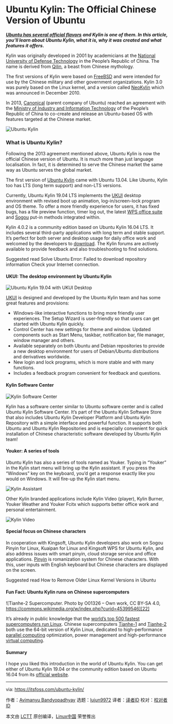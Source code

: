 [#]: collector: (lujun9972)
[#]: translator: ( )
[#]: reviewer: ( )
[#]: publisher: ( )
[#]: url: ( )
[#]: subject: (Ubuntu Kylin: The Official Chinese Version of Ubuntu)
[#]: via: (https://itsfoss.com/ubuntu-kylin/)
[#]: author: (Avimanyu Bandyopadhyay https://itsfoss.com/author/avimanyu/)

Ubuntu Kylin: The Official Chinese Version of Ubuntu
======

[_**Ubuntu has several official flavors**_][1] _**and Kylin is one of them. In this article, you’ll learn about Ubuntu Kylin, what it is, why it was created and what features it offers.**_

Kylin was originally developed in 2001 by academicians at the [National University of Defense Technology][2] in the People’s Republic of China. The name is derived from [Qilin][3], a beast from Chinese mythology.

The first versions of Kylin were based on [FreeBSD][4] and were intended for use by the Chinese military and other government organizations. Kylin 3.0 was purely based on the Linux kernel, and a version called [NeoKylin][5] which was announced in December 2010.

In 2013, [Canonical][6] (parent company of Ubuntu) reached an agreement with the [Ministry of Industry and Information Technology][7] of the People’s Republic of China to co-create and release an Ubuntu-based OS with features targeted at the Chinese market.

![Ubuntu Kylin][8]

### What is Ubuntu Kylin?

Following the 2013 agreement mentioned above, Ubuntu Kylin is now the official Chinese version of Ubuntu. It is much more than just language localisation. In fact, it is determined to serve the Chinese market the same way as Ubuntu serves the global market.

The first version of [Ubuntu Kylin][9] came with Ubuntu 13.04. Like Ubuntu, Kylin too has LTS (long term support) and non-LTS versions.

Currently, Ubuntu Kylin 19.04 LTS implements the [UKUI][10] desktop environment with revised boot up animation, log-in/screen-lock program and OS theme. To offer a more friendly experience for users, it has fixed bugs, has a file preview function, timer log out, the latest [WPS office suite][11] and [Sogou][12] put-in methods integrated within.

Kylin 4.0.2 is a community edition based on Ubuntu Kylin 16.04 LTS. It includes several third-party applications with long term and stable support. It’s perfect for both server and desktop usage for daily office work and welcomed by the developers to [download][13]. The Kylin forums are actively available to provide feedback and also troubleshooting to find solutions.

[][14]

Suggested read Solve Ubuntu Error: Failed to download repository information Check your Internet connection.

#### UKUI: The desktop environment by Ubuntu Kylin

![Ubuntu Kylin 19.04 with UKUI Desktop][15]

[UKUI][16] is designed and developed by the Ubuntu Kylin team and has some great features and provisions:

  * Windows-like interactive functions to bring more friendly user experiences. The Setup Wizard is user-friendly so that users can get started with Ubuntu Kylin quickly.
  * Control Center has new settings for theme and window. Updated components such as Start Menu, taskbar, notification bar, file manager, window manager and others.
  * Available separately on both Ubuntu and Debian repositories to provide a new desktop environment for users of Debian/Ubuntu distributions and derivatives worldwide.
  * New login and lock programs, which is more stable and with many functions.
  * Includes a feedback program convenient for feedback and questions.



#### Kylin Software Center

![Kylin Software Center][17]

Kylin has a software center similar to Ubuntu software center and is called Ubuntu Kylin Software Center. It’s part of the Ubuntu Kylin Software Store that also includes Ubuntu Kylin Developer Platform and Ubuntu Kylin Repository with a simple interface and powerful function. It supports both Ubuntu and Ubuntu Kylin Repositories and is especially convenient for quick installation of Chinese characteristic software developed by Ubuntu Kylin team!

#### Youker: A series of tools

Ubuntu Kylin has also a series of tools named as Youker. Typing in “Youker” in the Kylin start menu will bring up the Kylin assistant. If you press the “Windows” key on the keyboard, you’d get a response exactly like you would on Windows. It will fire-up the Kylin start menu.

![Kylin Assistant][18]

Other Kylin branded applications include Kylin Video (player), Kylin Burner, Youker Weather and Youker Fcitx which supports better office work and personal entertainment.

![Kylin Video][19]

#### Special focus on Chinese characters

In cooperation with Kingsoft, Ubuntu Kylin developers also work on Sogou Pinyin for Linux, Kuaipan for Linux and Kingsoft WPS for Ubuntu Kylin, and also address issues with smart pinyin, cloud storage service and office applications. [Pinyin][20] is romanization system for Chinese characters. With this, user inputs with English keyboard but Chinese characters are displayed on the screen.

[][21]

Suggested read How to Remove Older Linux Kernel Versions in Ubuntu

#### Fun Fact: Ubuntu Kylin runs on Chinese supercomputers

![Tianhe-2 Supercomputer. Photo by O01326 – Own work, CC BY-SA 4.0, https://commons.wikimedia.org/w/index.php?curid=45399546][22]

It’s already in public knowledge that the [world’s top 500 fastest supercomputers run Linux][23]. Chinese supercomputers [Tianhe-1][24] and [Tianhe-2][25] both use the 64-bit version of Kylin Linux, dedicated to high-performance [parallel computing][26] optimization, power management and high-performance [virtual computing][27].

#### Summary

I hope you liked this introduction in the world of Ubuntu Kylin. You can get either of Ubuntu Kylin 19.04 or the community edition based on Ubuntu 16.04 from its [official website][28].

--------------------------------------------------------------------------------

via: https://itsfoss.com/ubuntu-kylin/

作者：[Avimanyu Bandyopadhyay][a]
选题：[lujun9972][b]
译者：[译者ID](https://github.com/译者ID)
校对：[校对者ID](https://github.com/校对者ID)

本文由 [LCTT](https://github.com/LCTT/TranslateProject) 原创编译，[Linux中国](https://linux.cn/) 荣誉推出

[a]: https://itsfoss.com/author/avimanyu/
[b]: https://github.com/lujun9972
[1]: https://itsfoss.com/which-ubuntu-install/
[2]: https://english.nudt.edu.cn
[3]: https://www.thoughtco.com/what-is-a-qilin-195005
[4]: https://itsfoss.com/freebsd-12-release/
[5]: https://thehackernews.com/2015/09/neokylin-china-linux-os.html
[6]: https://www.canonical.com/
[7]: http://english.gov.cn/state_council/2014/08/23/content_281474983035940.htm
[8]: https://i2.wp.com/itsfoss.com/wp-content/uploads/2019/06/Ubuntu-Kylin.jpeg?resize=800%2C450&ssl=1
[9]: http://www.ubuntukylin.com/
[10]: http://ukui.org
[11]: https://www.wps.com/
[12]: https://en.wikipedia.org/wiki/Sogou_Pinyin
[13]: http://www.ubuntukylin.com/downloads/show.php?lang=en&id=122
[14]: https://itsfoss.com/solve-ubuntu-error-failed-to-download-repository-information-check-your-internet-connection/
[15]: https://i0.wp.com/itsfoss.com/wp-content/uploads/2019/06/ubuntu-Kylin-19-04-desktop.jpg?resize=800%2C450&ssl=1
[16]: http://www.ukui.org/
[17]: https://i1.wp.com/itsfoss.com/wp-content/uploads/2019/06/kylin-software-center.jpg?resize=800%2C496&ssl=1
[18]: https://i1.wp.com/itsfoss.com/wp-content/uploads/2019/06/kylin-assistant.jpg?resize=800%2C535&ssl=1
[19]: https://i2.wp.com/itsfoss.com/wp-content/uploads/2019/06/kylin-video.jpg?resize=800%2C533&ssl=1
[20]: https://en.wikipedia.org/wiki/Pinyin
[21]: https://itsfoss.com/remove-old-kernels-ubuntu/
[22]: https://i1.wp.com/itsfoss.com/wp-content/uploads/2019/06/tianhe-2.jpg?resize=800%2C600&ssl=1
[23]: https://itsfoss.com/linux-runs-top-supercomputers/
[24]: https://en.wikipedia.org/wiki/Tianhe-1
[25]: https://en.wikipedia.org/wiki/Tianhe-2
[26]: https://en.wikipedia.org/wiki/Parallel_computing
[27]: https://computer.howstuffworks.com/how-virtual-computing-works.htm
[28]: http://www.ubuntukylin.com
